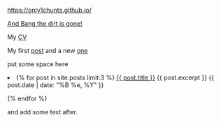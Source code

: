 https://only1chunts.github.io/  

[And Bang the dirt is gone!](pages/bang.md)

My [CV](pages/my-cv.md)

My first [post](pages/my-first-post.md)
and a new [one](_posts/2021-01-021-readme.md)

put some space here

<li>
  {% for post in site.posts  limit:3 %}
      <a href="{{ post.url }}">{{ post.title }}</a>
      {{ post.excerpt }}
      {{ post.date | date: "%B %e, %Y" }}
      <br>
  
  {% endfor %}
</li>

and add some text after.
